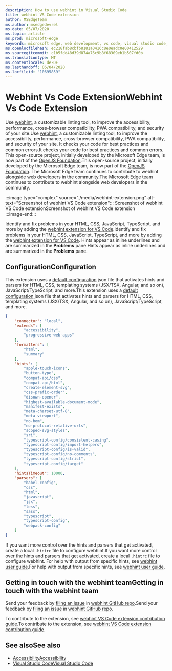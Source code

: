 ```yaml
---
description: How to use webhint in Visual Studio Code
title: webhint VS Code extension
author: MSEdgeTeam
ms.author: msedgedevrel
ms.date: 05/07/2020
ms.topic: article
ms.prod: microsoft-edge
keywords: microsoft edge, web development, vs code, visual studio code, webhint
ms.openlocfilehash: ec218fab8cbfb8181a0416c8e0eadc0e00412529
ms.sourcegitcommit: c1b5fdd48d39d874a76c9b8f68309eb1b507fd0b
ms.translationtype: MT
ms.contentlocale: de-DE
ms.lasthandoff: 06/04/2020
ms.locfileid: "10695859"
---
```

# <span data-ttu-id="74651-104">Webhint Vs Code Extension</span><span class="sxs-lookup"><span data-stu-id="74651-104">Webhint Vs Code Extension</span></span>  

<span data-ttu-id="74651-105">Use [webhint][WebhintMain], a customizable linting tool, to improve the accessibility, performance, cross-browser compatibility, PWA compatibility, and security of your site.</span><span class="sxs-lookup"><span data-stu-id="74651-105">Use [webhint][WebhintMain], a customizable linting tool, to improve the accessibility, performance, cross-browser compatibility, PWA compatibility, and security of your site.</span></span>  <span data-ttu-id="74651-106">It checks your code for best practices and common errors.</span><span class="sxs-lookup"><span data-stu-id="74651-106">It checks your code for best practices and common errors.</span></span> <span data-ttu-id="74651-107">This open-source project, initially developed by the Microsoft Edge team, is now part of the [OpenJS Foundation][OpenjsFoundation].</span><span class="sxs-lookup"><span data-stu-id="74651-107">This open-source project, initially developed by the Microsoft Edge team, is now part of the [OpenJS Foundation][OpenjsFoundation].</span></span>  <span data-ttu-id="74651-108">The Microsoft Edge team continues to contribute to webhint alongside web developers in the community.</span><span class="sxs-lookup"><span data-stu-id="74651-108">The Microsoft Edge team continues to contribute to webhint alongside web developers in the community.</span></span>  

:::image type="complex" source="./media/webhint-extension.png" alt-text="Screenshot of webhint VS Code extension":::
   <span data-ttu-id="74651-110">Screenshot of webhint VS Code extension</span><span class="sxs-lookup"><span data-stu-id="74651-110">Screenshot of webhint VS Code extension</span></span>  
:::image-end:::

<!--![Screenshot of webhint VS Code extension][ImageWebhintExtension]  -->  

<span data-ttu-id="74651-111">Identify and fix problems in your HTML, CSS, JavaScript, TypeScript, and more by adding the [webhint extension for VS Code][VisualstudioMarketplaceWebhint].</span><span class="sxs-lookup"><span data-stu-id="74651-111">Identify and fix problems in your HTML, CSS, JavaScript, TypeScript, and more by adding the [webhint extension for VS Code][VisualstudioMarketplaceWebhint].</span></span>  <span data-ttu-id="74651-112">Hints appear as inline underlines and are summarized in the **Problems** pane.</span><span class="sxs-lookup"><span data-stu-id="74651-112">Hints appear as inline underlines and are summarized in the **Problems** pane.</span></span>  

## <span data-ttu-id="74651-113">Configuration</span><span class="sxs-lookup"><span data-stu-id="74651-113">Configuration</span></span>  

<span data-ttu-id="74651-114">This extension uses a [default configuration][GithubWebhintioIndexjson] json file that activates hints and parsers for HTML, CSS, templating systems \(JSX/TSX, Angular, and so on\), JavaScript/TypeScript, and more.</span><span class="sxs-lookup"><span data-stu-id="74651-114">This extension uses a [default configuration][GithubWebhintioIndexjson] json file that activates hints and parsers for HTML, CSS, templating systems \(JSX/TSX, Angular, and so on\), JavaScript/TypeScript, and more.</span></span>  

```json
{
    "connector": "local",
    "extends": [
        "accessibility",
        "progressive-web-apps"
    ],
    "formatters": [
        "html",
        "summary"
    ],
    "hints": [
        "apple-touch-icons",
        "button-type",
        "compat-api/css",
        "compat-api/html",
        "create-element-svg",
        "css-prefix-order",
        "disown-opener",
        "highest-available-document-mode",
        "manifest-exists",
        "meta-charset-utf-8",
        "meta-viewport",
        "no-bom",
        "no-protocol-relative-urls",
        "scoped-svg-styles",
        "sri",
        "typescript-config/consistent-casing",
        "typescript-config/import-helpers",
        "typescript-config/is-valid",
        "typescript-config/no-comments",
        "typescript-config/strict",
        "typescript-config/target"
    ],
    "hintsTimeout": 10000,
    "parsers": [
        "babel-config",
        "css",
        "html",
        "javascript",
        "jsx",
        "less",
        "sass",
        "typescript",
        "typescript-config",
        "webpack-config"
    ]
}
```  

<span data-ttu-id="74651-115">If you want more control over the hints and parsers that get activated, create a local `.hintrc` file to configure webhint.</span><span class="sxs-lookup"><span data-stu-id="74651-115">If you want more control over the hints and parsers that get activated, create a local `.hintrc` file to configure webhint.</span></span>  <span data-ttu-id="74651-116">For help with output from specific hints, see [webhint user guide][WebhintDocsUserguideConfiguringSummary].</span><span class="sxs-lookup"><span data-stu-id="74651-116">For help with output from specific hints, see [webhint user guide][WebhintDocsUserguideConfiguringSummary].</span></span>  

## <span data-ttu-id="74651-117">Getting in touch with the webhint team</span><span class="sxs-lookup"><span data-stu-id="74651-117">Getting in touch with the webhint team</span></span>  

<span data-ttu-id="74651-118">Send your feedback by [filing an issue][GithubWebhintioIssuesNew] in [webhint GitHub repo][GithubWebhintio].</span><span class="sxs-lookup"><span data-stu-id="74651-118">Send your feedback by [filing an issue][GithubWebhintioIssuesNew] in [webhint GitHub repo][GithubWebhintio].</span></span>  

<span data-ttu-id="74651-119">To contribute to the extension, see [webhint VS Code extension contribution guide][GithubWebhintioExtensionVscodeContributing].</span><span class="sxs-lookup"><span data-stu-id="74651-119">To contribute to the extension, see [webhint VS Code extension contribution guide][GithubWebhintioExtensionVscodeContributing].</span></span>  

## <span data-ttu-id="74651-120">See also</span><span class="sxs-lookup"><span data-stu-id="74651-120">See also</span></span>  

*   [<span data-ttu-id="74651-121">Accessibility</span><span class="sxs-lookup"><span data-stu-id="74651-121">Accessibility</span></span>][AccessibilityIndex]  
*   [<span data-ttu-id="74651-122">Visual Studio Code</span><span class="sxs-lookup"><span data-stu-id="74651-122">Visual Studio Code</span></span>][VisualstudiocodeIndex]  

<!-- image links -->  

<!--[ImageWebhintExtension]: ./media/webhint-extension.png "Screenshot of webhint VS Code extension"  -->  

<!--links -->  

[AccessibilityIndex]: /microsoft-edge/accessibility "Accessibility | Microsoft Docs"  

[VisualstudiocodeIndex]: /microsoft-edge/visual-studio-code/index "Visual Studio Code | Microsoft Docs"  

[GithubWebhintio]: https://github.com/webhintio/hint "webhint | GitHub"  
[GithubWebhintioExtensionVscodeContributing]: https://github.com/webhintio/hint/blob/master/packages/extension-vscode/CONTRIBUTING.md "Contributing - webhint | GitHub"  
[GithubWebhintioIndexjson]: https://github.com/webhintio/hint/blob/master/packages/configuration-development/index.json "index.json - webhintio/hint | GitHub"
[GithubWebhintioIssuesNew]: https://github.com/webhintio/hint/issues/new "New Issues - webhintio/hint | GitHub"  

[VisualstudioMarketplaceWebhint]: https://marketplace.visualstudio.com/items?itemName=webhint.vscode-webhint "webhint | Visual Studio Marketplace"  

[OpenjsFoundation]:  https://openjsf.org "OpenJS Foundation"  

[WebhintDocsUserguideConfiguringSummary]: https://webhint.io/docs/user-guide/configuring-webhint/summary "Configuring Webhint | webhint Documentation"  
[WebhintMain]:  https://webhint.io "webhint"  
